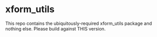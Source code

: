 # xform_utils
This repo contains the ubiquitously-required xform_utils package and nothing else. Please build against THIS version.
